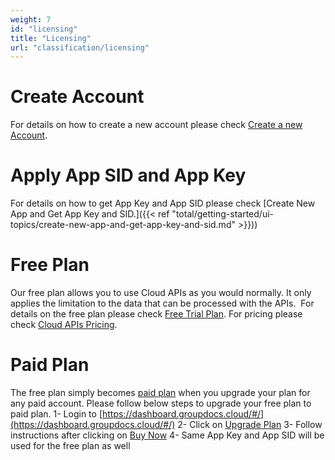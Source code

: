 ```yaml
---
weight: 7
id: "licensing"
title: "Licensing"
url: "classification/licensing"
---
```







# Create Account #

For details on how to create a new account please check [Create a new Account](https://idsrv.asposeptyltd.com/identity/signup?signin#afd1a248967c69e396baddcd488ef333).

# Apply App SID and App Key #

For details on how to get App Key and App SID please check [Create New App and Get App Key and SID.]({{< ref "total/getting-started/ui-topics/create-new-app-and-get-app-key-and-sid.md" >}}))

# Free Plan #

Our free plan allows you to use Cloud APIs as you would normally. It only applies the limitation to the data that can be processed with the APIs.  For details on the free plan please check [Free Trial Plan](https://purchase.groupdocs.cloud/trial). For pricing please check [Cloud APIs Pricing](https://purchase.groupdocs.cloud/pricing).

# Paid Plan #

The free plan simply becomes [paid plan](https://purchase.groupdocs.cloud/pricing) when you upgrade your plan for any paid account. Please follow below steps to upgrade your free plan to paid plan.
 1- Login to [https://dashboard.groupdocs.cloud/#/](https://dashboard.groupdocs.cloud/#/)
 2- Click on [Upgrade Plan](https://dashboard.groupdocs.cloud/#/plan)
 3- Follow instructions after clicking on [Buy Now](https://dashboard.groupdocs.cloud/#/plan/subscribe/320)
 4- Same App Key and App SID will be used for the free plan as well